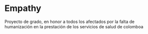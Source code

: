 # Empathy
Proyecto de grado, en honor a todos los afectados por la falta de humanización en la prestación de los servicios de salud de colomboa
